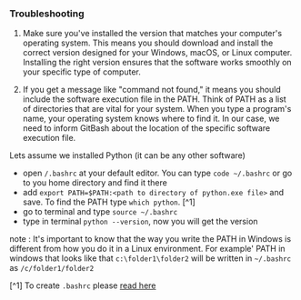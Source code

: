 ### Troubleshooting 
 
1. Make sure you've installed the version that matches your computer's operating system. This means you should download and install the correct version designed for your Windows, macOS, or Linux computer. Installing the right version ensures that the software works smoothly on your specific type of computer.

2. If you get a message like "command not found," it means you should include the software execution file in the PATH. Think of PATH as a list of directories that are vital for your system. When you type a program's name, your operating system knows where to find it. In our case, we need to inform GitBash about the location of the specific software execution file. 
  
Lets assume we installed Python (it can be any other software)
- open `/.bashrc` at your default editor. You can type `code ~/.bashrc` or go to you home directory and find it there
- add `export PATH=$PATH:<path to directory of python.exe file>` and save. To find the PATH type `which python`. [^1]
- go to terminal and type `source ~/.bashrc`
- type in terminal `python --version`, now you will get the version 

note : It's important to know that the way you write the PATH in Windows is different from how you do it in a Linux environment.
For example' PATH in windows that looks like that `c:\folder1\folder2` will be written in `~/.bashrc` as `/c/folder1/folder2`

[^1] To create `.bashrc` please [read here](/TFM/projectTool/bashrc.md)

